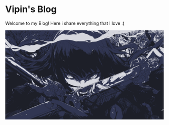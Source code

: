 # Vipin's Blog

<title>
  {(typeof location !== "undefined" ? location.pathname : "") + " | abc"}
</title>

Welcome to my Blog! Here i share everything that I love :)
<br>

![wallpaper](../assets/dark.png)